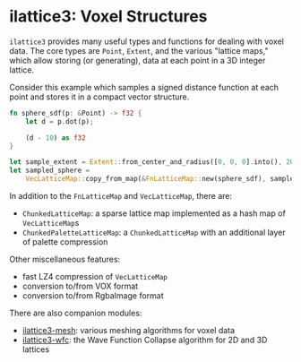# ilattice3: Voxel Structures

`ilattice3` provides many useful types and functions for dealing with voxel
data. The core types are `Point`, `Extent`, and the various "lattice maps,"
which allow storing (or generating), data at each point in a 3D integer lattice.

Consider this example which samples a signed distance function at each point
and stores it in a compact vector structure.

```rust
fn sphere_sdf(p: &Point) -> f32 {
    let d = p.dot(p);

    (d - 10) as f32
}

let sample_extent = Extent::from_center_and_radius([0, 0, 0].into(), 20);
let sampled_sphere =
    VecLatticeMap::copy_from_map(&FnLatticeMap::new(sphere_sdf), sample_extent);
```

In addition to the `FnLatticeMap` and `VecLatticeMap`, there are:
* `ChunkedLatticeMap`: a sparse lattice map implemented as a hash map of `VecLatticeMap`s
* `ChunkedPaletteLatticeMap`: a `ChunkedLatticeMap` with an additional layer of palette compression

Other miscellaneous features:
* fast LZ4 compression of `VecLatticeMap`
* conversion to/from VOX format
* conversion to/from RgbaImage format

There are also companion modules:
* [ilattice3-mesh](https://github.com/bonsairobo/ilattice3-mesh): various meshing algorithms for voxel data
* [ilattice3-wfc](https://github.com/bonsairobo/ilattice3-wfc): the Wave Function Collapse algorithm for 2D and 3D lattices
